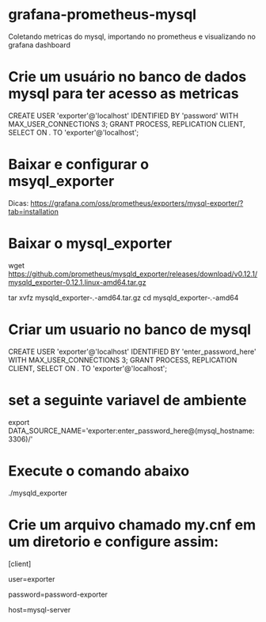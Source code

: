 # grafana-prometheus-mysql
Coletando metricas do mysql, importando no prometheus e visualizando no grafana dashboard


# Crie um usuário no banco de dados mysql para ter acesso as metricas

CREATE USER 'exporter'@'localhost' IDENTIFIED BY 'password' WITH MAX_USER_CONNECTIONS 3;
GRANT PROCESS, REPLICATION CLIENT, SELECT ON *.* TO 'exporter'@'localhost';

# Baixar e configurar o msyql_exporter

Dicas: https://grafana.com/oss/prometheus/exporters/mysql-exporter/?tab=installation

# Baixar o mysql_exporter
wget https://github.com/prometheus/mysqld_exporter/releases/download/v0.12.1/mysqld_exporter-0.12.1.linux-amd64.tar.gz

tar xvfz mysqld_exporter-*.*-amd64.tar.gz
cd mysqld_exporter-*.*-amd64

# Criar um usuario no banco de mysql
CREATE USER 'exporter'@'localhost' IDENTIFIED BY 'enter_password_here' WITH MAX_USER_CONNECTIONS 3;
GRANT PROCESS, REPLICATION CLIENT, SELECT ON *.* TO 'exporter'@'localhost';

# set a seguinte variavel de ambiente
export DATA_SOURCE_NAME='exporter:enter_password_here@(mysql_hostname:3306)/'

# Execute o comando abaixo
./mysqld_exporter

# Crie um arquivo chamado my.cnf em um diretorio e configure assim:

[client]

user=exporter

password=password-exporter

host=mysql-server


